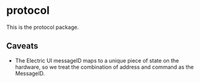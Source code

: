 # protocol

This is the protocol package.

## Caveats

- The Electric UI messageID maps to a unique piece of state on the hardware, so we treat the combination of address and command as the MessageID.